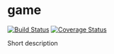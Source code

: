 # game
[![Build Status](https://travis-ci.com/kngolovan/game.svg?branch=main)](https://travis-ci.com/kngolovan/game)
[![Coverage Status](https://coveralls.io/repos/github/kngolovan/game/badge.svg?branch=main)](https://coveralls.io/github/kngolovan/game?branch=main)

Short description
